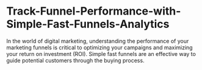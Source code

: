 # Track-Funnel-Performance-with-Simple-Fast-Funnels-Analytics
In the world of digital marketing, understanding the performance of your marketing funnels is critical to optimizing your campaigns and maximizing your return on investment (ROI). Simple fast funnels are an effective way to guide potential customers through the buying process.
